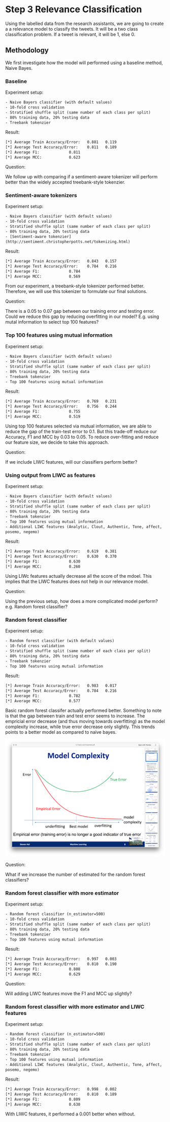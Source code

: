 # Step 3 Relevance Classification
Using the labelled data from the research assistants, we are going to create a a relevance model to classify the tweets.
It will be a two class classification problem.
If a tweet is relevant, it will be 1, else 0.

## Methodology

We first investigate how the model will performed using a baseline method, Naive Bayes.

### Baseline

Experiment setup:

    - Naive Bayers classifier (with default values)
    - 10-fold cross validation
    - Stratified shuffle split (same number of each class per split)
    - 80% training data, 20% testing data
    - Treebank tokenzier

Result:

```
[*] Average Train Accuracy/Error: 	0.881	0.119
[*] Average Test Accuracy/Error: 	0.811	0.189
[*] Average F1: 			0.811
[*] Average MCC: 			0.623
```

Question:

We follow up with comparing if a sentiment-aware tokenizer will perform better than the widely accepted treebank-style tokenzier.

### Sentiment-aware tokenizers

Experiment setup:

    - Naive Bayers classifier (with default values)
    - 10-fold cross validation
    - Stratified shuffle split (same number of each class per split)
    - 80% training data, 20% testing data
    - [Sentiment-aware tokenzier](http://sentiment.christopherpotts.net/tokenizing.html)

Result:

```
[*] Average Train Accuracy/Error: 	0.843	0.157
[*] Average Test Accuracy/Error: 	0.784	0.216
[*] Average F1: 			0.784
[*] Average MCC: 			0.569
```

From our experiment, a treebank-style tokenizer performed better.
Therefore, we will use this tokenizer to formulate our final solutions.

Question:

There is a 0.05 to 0.07 gap between our training error and testing error. Could we reduce this gap by reducing overfitting in our model?
E.g. using mutal information to select top 100 features?

### Top 100 features using mutual information

Experiment setup:

    - Naive Bayers classifier (with default values)
    - 10-fold cross validation
    - Stratified shuffle split (same number of each class per split)
    - 80% training data, 20% testing data
    - Treebank tokenzier
    - Top 100 features using mutual information

Result:

```
[*] Average Train Accuracy/Error: 	0.769	0.231
[*] Average Test Accuracy/Error: 	0.756	0.244
[*] Average F1: 			0.755
[*] Average MCC: 			0.519
```

Using top 100 features selected via mutual information, we are able to reduce the gap of the train-test error to 0.1.
But this trade-off reduce our Accuracy, F1 and MCC by 0.03 to 0.05.
To reduce over-fitting and reduce our feature size, we decide to take this approach.

Question:

If we include LIWC features, will our classifiers perform better?

### Using output from LIWC as features

Experiment setup:

    - Naive Bayers classifier (with default values)
    - 10-fold cross validation
    - Stratified shuffle split (same number of each class per split)
    - 80% training data, 20% testing data
    - Treebank tokenzier
    - Top 100 features using mutual information
    - Additional LIWC features (Analytic, Clout, Authentic, Tone, affect, posemo, negemo)

Result:

```
[*] Average Train Accuracy/Error: 	0.619	0.381
[*] Average Test Accuracy/Error: 	0.630	0.370
[*] Average F1: 			0.630
[*] Average MCC: 			0.260
```

Using LIWc features actually decrease all the score of the mdoel. 
This implies that the LIWC features does not help in our relevance model.

Question:

Using the previous setup, how does a more complicated model perform?
e.g. Random forest classifier?

### Random forest classifier

Experiment setup:

    - Random forest classifier (with default values)
    - 10-fold cross validation
    - Stratified shuffle split (same number of each class per split)
    - 80% training data, 20% testing data
    - Treebank tokenzier
    - Top 100 features using mutual information

Result:

```
[*] Average Train Accuracy/Error: 	0.983	0.017
[*] Average Test Accuracy/Error: 	0.784	0.216
[*] Average F1: 			0.782
[*] Average MCC: 			0.577
```

Basic random forest classifer actually performed better.
Something to note is that the gap between train and test error seems to increase. 
The empricial error decrease (and thus moving towards overfitting) as the model complexity increase, while true error decrease only slightly.
This trends points to a better model as compared to naive bayes.

![Model Complexity](model_complexity.png)

Question:

What if we increase the number of estimated for the random forest classifiers?

### Random forest classifier with more estimator

Experiment setup:

    - Random forest classifier (n_estimator=500)
    - 10-fold cross validation
    - Stratified shuffle split (same number of each class per split)
    - 80% training data, 20% testing data
    - Treebank tokenzier
    - Top 100 features using mutual information

Result:

```
[*] Average Train Accuracy/Error: 	0.997	0.003
[*] Average Test Accuracy/Error: 	0.810	0.190
[*] Average F1: 			0.808
[*] Average MCC: 			0.629
```

Question:

Will adding LIWC features move the F1 and MCC up slightly?

### Random forest classifier with more estimator and LIWC features

Experiment setup:

    - Random forest classifier (n_estimator=500)
    - 10-fold cross validation
    - Stratified shuffle split (same number of each class per split)
    - 80% training data, 20% testing data
    - Treebank tokenzier
    - Top 100 features using mutual information
    - Additional LIWC features (Analytic, Clout, Authentic, Tone, affect, posemo, negemo)

Result:

```
[*] Average Train Accuracy/Error: 	0.998	0.002
[*] Average Test Accuracy/Error: 	0.810	0.189
[*] Average F1: 			0.809
[*] Average MCC: 			0.630
```

With LIWC features, it performed a 0.001 better when without. 